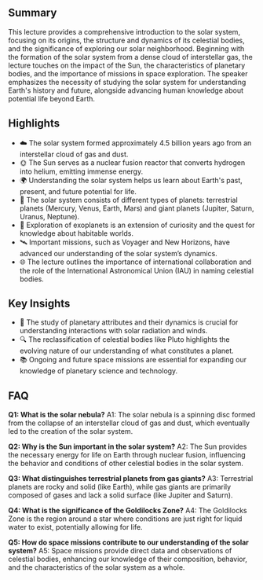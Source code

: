 ## Summary

This lecture provides a comprehensive introduction to the solar system, focusing on its origins, the structure and dynamics of its celestial bodies, and the significance of exploring our solar neighborhood. Beginning with the formation of the solar system from a dense cloud of interstellar gas, the lecture touches on the impact of the Sun, the characteristics of planetary bodies, and the importance of missions in space exploration. The speaker emphasizes the necessity of studying the solar system for understanding Earth's history and future, alongside advancing human knowledge about potential life beyond Earth.

## Highlights

* ☁️ The solar system formed approximately 4.5 billion years ago from an interstellar cloud of gas and dust.
* 🌞 The Sun serves as a nuclear fusion reactor that converts hydrogen into helium, emitting immense energy.
* 🌍 Understanding the solar system helps us learn about Earth's past, present, and future potential for life.
* 🔄 The solar system consists of different types of planets: terrestrial planets (Mercury, Venus, Earth, Mars) and giant planets (Jupiter, Saturn, Uranus, Neptune).
* 🌌 Exploration of exoplanets is an extension of curiosity and the quest for knowledge about habitable worlds.
* 🛰️ Important missions, such as Voyager and New Horizons, have advanced our understanding of the solar system’s dynamics.
* 🌐 The lecture outlines the importance of international collaboration and the role of the International Astronomical Union (IAU) in naming celestial bodies.

## Key Insights

* 🚀 The study of planetary attributes and their dynamics is crucial for understanding interactions with solar radiation and winds.
* 🔍 The reclassification of celestial bodies like Pluto highlights the evolving nature of our understanding of what constitutes a planet.
* 📚 Ongoing and future space missions are essential for expanding our knowledge of planetary science and technology.

## FAQ

**Q1: What is the solar nebula?**
A1: The solar nebula is a spinning disc formed from the collapse of an interstellar cloud of gas and dust, which eventually led to the creation of the solar system.

**Q2: Why is the Sun important in the solar system?**
A2: The Sun provides the necessary energy for life on Earth through nuclear fusion, influencing the behavior and conditions of other celestial bodies in the solar system.

**Q3: What distinguishes terrestrial planets from gas giants?**
A3: Terrestrial planets are rocky and solid (like Earth), while gas giants are primarily composed of gases and lack a solid surface (like Jupiter and Saturn).

**Q4: What is the significance of the Goldilocks Zone?**
A4: The Goldilocks Zone is the region around a star where conditions are just right for liquid water to exist, potentially allowing for life.

**Q5: How do space missions contribute to our understanding of the solar system?**
A5: Space missions provide direct data and observations of celestial bodies, enhancing our knowledge of their composition, behavior, and the characteristics of the solar system as a whole.
